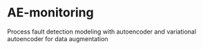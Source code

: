 # AE-monitoring
Process fault detection modeling with autoencoder and variational autoencoder for data augmentation
